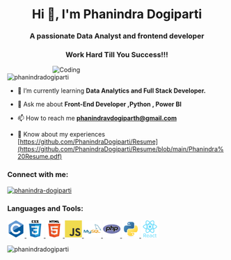 <h1 align="center">Hi 👋, I'm Phanindra Dogiparti</h1>
<h3 align="center">A passionate Data Analyst and frontend developer</h3>
<h3 align="center">Work Hard Till You Success!!!</h3>
<img align="right"  alt="Coding" width="400" src="https://cdn.dribbble.com/users/2131993/screenshots/4948736/thoughtworks-gif_dribbble.gif">
<img align="right" >

<p align="left"> <img src="https://komarev.com/ghpvc/?username=phanindradogiparti&label=Profile%20views&color=0e75b6&style=flat" alt="phanindradogiparti" /> </p>

- 🌱 I’m currently learning **Data Analytics and Full Stack Developer.**

- 💬 Ask me about **Front-End Developer ,Python , Power BI**

- 📫 How to reach me **phanindravdogiparth@gmail.com**

- 📄 Know about my experiences [https://github.com/PhanindraDogiparti/Resume](https://github.com/PhanindraDogiparti/Resume/blob/main/Phanindra%20Resume.pdf)

<h3 align="left">Connect with me:</h3>
<p align="left">
<a href="https://linkedin.com/in/phanindra-dogiparti" target="blank"><img align="center" src="https://raw.githubusercontent.com/rahuldkjain/github-profile-readme-generator/master/src/images/icons/Social/linked-in-alt.svg" alt="phanindra-dogiparti" height="30" width="40" /></a>
</p>

<h3 align="left">Languages and Tools:</h3>
<p align="left"> <a href="https://www.cprogramming.com/" target="_blank" rel="noreferrer"> <img src="https://raw.githubusercontent.com/devicons/devicon/master/icons/c/c-original.svg" alt="c" width="40" height="40"/> </a> <a href="https://www.w3schools.com/css/" target="_blank" rel="noreferrer"> <img src="https://raw.githubusercontent.com/devicons/devicon/master/icons/css3/css3-original-wordmark.svg" alt="css3" width="40" height="40"/> </a> <a href="https://www.w3.org/html/" target="_blank" rel="noreferrer"> <img src="https://raw.githubusercontent.com/devicons/devicon/master/icons/html5/html5-original-wordmark.svg" alt="html5" width="40" height="40"/> </a> <a href="https://developer.mozilla.org/en-US/docs/Web/JavaScript" target="_blank" rel="noreferrer"> <img src="https://raw.githubusercontent.com/devicons/devicon/master/icons/javascript/javascript-original.svg" alt="javascript" width="40" height="40"/> </a> <a href="https://www.mysql.com/" target="_blank" rel="noreferrer"> <img src="https://raw.githubusercontent.com/devicons/devicon/master/icons/mysql/mysql-original-wordmark.svg" alt="mysql" width="40" height="40"/> </a> <a href="https://www.php.net" target="_blank" rel="noreferrer"> <img src="https://raw.githubusercontent.com/devicons/devicon/master/icons/php/php-original.svg" alt="php" width="40" height="40"/> </a> <a href="https://www.python.org" target="_blank" rel="noreferrer"> <img src="https://raw.githubusercontent.com/devicons/devicon/master/icons/python/python-original.svg" alt="python" width="40" height="40"/> </a> <a href="https://reactjs.org/" target="_blank" rel="noreferrer"> <img src="https://raw.githubusercontent.com/devicons/devicon/master/icons/react/react-original-wordmark.svg" alt="react" width="40" height="40"/> </a> </p>

<p><img align="center" src="https://github-readme-streak-stats.herokuapp.com/?user=phanindradogiparti&" alt="phanindradogiparti" /></p>

